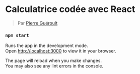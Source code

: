 # Calculatrice codée avec React

> Par [Pierre Guéroult](https://pierregueroult.dev)

### `npm start`

Runs the app in the development mode.\
Open [http://localhost:3000](http://localhost:3000) to view it in your browser.

The page will reload when you make changes.\
You may also see any lint errors in the console.
